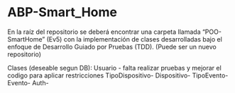 # ABP-Smart_Home

En la raíz del repositorio se deberá encontrar una carpeta llamada “POO-SmartHome” (Ev5) con la implementación de clases desarrolladas bajo el enfoque de Desarrollo Guiado por Pruebas (TDD). (Puede ser un nuevo repositorio)

Clases (deseable segun DB):
Usuario - falta realizar pruebas y mejorar el codigo para aplicar restricciones
TipoDispositivo-
Dispositivo-
TipoEvento-
Evento- 
Auth-